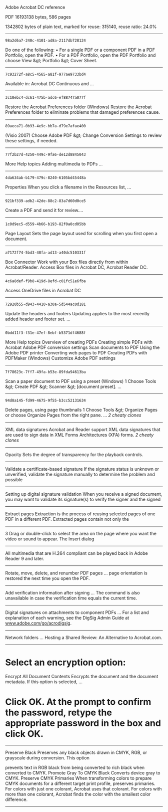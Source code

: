 ﻿Adobe Acrobat DC reference

PDF 16193138 bytes, 586 pages

1342802 bytes of plain text, marked for reuse: 315140, reuse ratio: 24.0%

---

    98a2d6a7-240c-4101-ad8a-2117db728124

Do one of the following:
• For a single PDF or a component PDF in a PDF Portfolio, open the PDF.
• For a PDF Portfolio, open the PDF Portfolio and choose View &amp;gt; Portfolio &amp;gt; Cover Sheet.

---

    7c93272f-a8c5-4565-a81f-977ae9733bd4

Available in: Acrobat DC Continuous and ...

---

    3c10ebc4-dc61-475b-adc6-ef88747a077f

Restore the Acrobat Preferences folder (Windows)
Restore the Acrobat Preferences folder to eliminate problems that damaged preferences cause.

---

    89aeca71-0b93-4e9c-bb7a-d79e7afae400

(Visio 2007) Choose Adobe PDF &amp;gt; Change Conversion Settings to review these settings, if needed.

---

    77f2b27d-4250-449c-9fa6-de12d8845043

More Help topics
Adding multimedia to PDFs ...

---

    4da634ab-b179-479c-8240-6105bd45448a

Properties When you click a filename in the Resources list, ...

---

    921bf339-adb2-42de-88c2-83a7d60d0ce5

Create a PDF and send it for review....

---

    1c0d9ec5-d559-4b66-b193-82f0a0cd05bb
Page Layout Sets the page layout used for scrolling when you first open a document.

---

    a7172f74-5bd3-48fa-ad13-a40dc510331f

Box Connector Work with your Box files directly from within Acrobat/Reader. Access Box files in Acrobat DC, Acrobat Reader DC.

---

    4c6a8def-f9b8-419d-8efd-c01fc51e6fba

Access OneDrive files in Acrobat DC

---

    72920b55-d943-4410-a30a-5d544ac0d181

Update the headers and footers Updating applies to the most recently added header and footer set. ...

---

    0bdd11f3-f31e-47ef-8ebf-b5371df4688f

More Help topics
Overview of creating PDFs
Creating simple PDFs with Acrobat
Adobe PDF conversion settings
Scan documents to PDF
Using the Adobe PDF printer
Converting web pages to PDF
Creating PDFs with PDFMaker (Windows)
Customize Adobe PDF settings

---

    7f78623c-7ff7-49fa-b53e-89fda94613ba

Scan a paper document to PDF using a preset (Windows)
1 Choose Tools &amp;gt; Create PDF &amp;gt; Scanner &amp;gt; [document preset]. ...

---

    94d8a145-fd99-4675-9f55-b3cc52131634

Delete pages, using page thumbnails
1 Choose Tools &amp;gt; Organize Pages or choose Organize Pages from the right pane.
...
*2 cheaty clones*

---

<!-- a63003c8-3510-44af-aa64-53617301e458 <=< ACCEPT -->
XML data signatures
Acrobat and Reader support XML data signatures that are used to sign data in XML Forms Architectures (XFA) forms.
*2 cheaty clones*

---

<!-- 8ca3935e-8fb6-4e28-8b1c-13ff7866df27 <=< ACCEPT -->
Opacity Sets the degree of transparency for the playback controls.

---

<!-- ebaf3e4f-83c3-402d-8bac-e9ce3ba7624e <=< ACCEPT -->
Validate a certificate-based signature
If the signature status is unknown or unverified, validate the signature manually to determine the problem and possible

---

<!-- 378c4e2b-47cb-4275-82df-a79e6c053702 <=< ACCEPT -->
Setting up digital signature validation
When you receive a signed document, you may want to validate its signature(s) to verify the signer and the signed

---

<!-- ddc2ba64-8ecc-4b93-ac84-a374dbd045eb <=< ACCEPT -->
Extract pages
Extraction is the process of reusing selected pages of one PDF in a different PDF. Extracted pages contain not only the

---

<!-- 6cdb3b8f-8c1f-4521-b712-d7496fa3122a <=< ACCEPT -->
3 Drag or double-click to select the area on the page where you want the video or sound to appear. The Insert dialog

---

<!-- 5b9cfb64-aa51-4c87-a4ac-00f2005adf69 <=< ACCEPT -->
All multimedia that are H.264 compliant can be played back in Adobe Reader 9 and later.

---

<!-- d64e68df-51cc-4806-a567-e7eacf798709 <=< ACCEPT --><!-- ACCEPT >=> d64e68df-51cc-4806-a567-e7eacf798709 -->
Rotate, move, delete, and renumber PDF pages
...
page orientation is restored the next time you open the PDF.

---

<!-- de626fa6-f210-4608-8207-12cde26591fa <=< ACCEPT --><!-- ACCEPT >=> de626fa6-f210-4608-8207-12cde26591fa -->
Add verification information after signing
...
The command is also unavailable in case the verification time equals the current time.

---

<!-- ab3b49a2-5d5b-444f-bc81-f2bd9ac63bad <=< ACCEPT --><!-- ACCEPT >=> ab3b49a2-5d5b-444f-bc81-f2bd9ac63bad -->
Digital signatures on attachments to component PDFs
...
For a list and explanation of each warning, see the DigSig Admin Guide at www.adobe.com/go/acrodigsig.

---

<!-- 31ebf6fe-f66c-4b94-8507-d4cbbf58ebc3 <=< ACCEPT --><!-- 31ebf6fe-f66c-4b94-8507-d4cbbf58ebc3 >=> ACCEPT -->
Network folders
...
Hosting a Shared Review: An Alternative to Acrobat.com.

---

<!-- 8dfb2426-cc97-4bac-a16a-742a7132c65f <=< ACCEPT --><!-- ACCEPT >=> 8dfb2426-cc97-4bac-a16a-742a7132c65f -->
# Select an encryption option:
Encrypt All Document Contents Encrypts the document and the document metadata. If this option is selected,
...
# Click OK. At the prompt to confirm the password, retype the appropriate password in the box and click OK.

---

<!-- 3b8b59d5-13aa-4fea-8c0e-2353dfd8aa39 <=< ACCEPT -->Preserve Black Preserves any black objects drawn in CMYK, RGB, or grayscale during conversion. This option
prevents text in RGB black from being converted to rich black when converted to CMYK.
Promote Gray To CMYK Black Converts device gray to CMYK.
Preserve CMYK Primaries When transforming colors to prepare CMYK documents for a different target print
profile, preserves primaries. For colors with just one colorant, Acrobat uses that colorant. For colors with more than
one colorant, Acrobat finds the color with the smallest color difference.<!-- ACCEPT >=> 3b8b59d5-13aa-4fea-8c0e-2353dfd8aa39 -->

---
